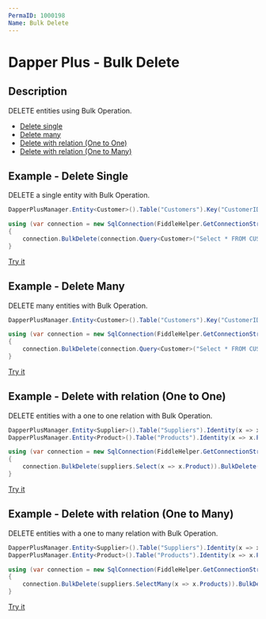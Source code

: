 ```yaml
---
PermaID: 1000198
Name: Bulk Delete
---
```


# Dapper Plus - Bulk Delete

## Description

DELETE entities using Bulk Operation.

- [Delete single](#example---delete-single)
- [Delete many](#example---delete-many)
- [Delete with relation (One to One)](#example---delete-with-relation-one-to-one)
- [Delete with relation (One to Many)](#example---delete-with-relation-one-to-many)

## Example - Delete Single
DELETE a single entity with Bulk Operation.

```csharp	
DapperPlusManager.Entity<Customer>().Table("Customers").Key("CustomerID");

using (var connection = new SqlConnection(FiddleHelper.GetConnectionStringSqlServerW3Schools()))
{
	connection.BulkDelete(connection.Query<Customer>("Select * FROM CUSTOMERS WHERE CustomerID in (53,57) ").ToList());
}	
```
[Try it](https://dotnetfiddle.net/Eu7Xoj)

## Example - Delete Many
DELETE many entities with Bulk Operation.

```csharp
DapperPlusManager.Entity<Customer>().Table("Customers").Key("CustomerID");

using (var connection = new SqlConnection(FiddleHelper.GetConnectionStringSqlServerW3Schools()))
{
	connection.BulkDelete(connection.Query<Customer>("Select * FROM CUSTOMERS WHERE CustomerID in (53,57) ").ToList());
}	
```
[Try it](https://dotnetfiddle.net/qmClqw)

## Example - Delete with relation (One to One)
DELETE entities with a one to one relation with Bulk Operation.

```csharp
DapperPlusManager.Entity<Supplier>().Table("Suppliers").Identity(x => x.SupplierID);
DapperPlusManager.Entity<Product>().Table("Products").Identity(x => x.ProductID);

using (var connection = new SqlConnection(FiddleHelper.GetConnectionStringSqlServerW3Schools()))
{
	connection.BulkDelete(suppliers.Select(x => x.Product)).BulkDelete(suppliers);
}
```
[Try it](https://dotnetfiddle.net/U6CGtD)

## Example - Delete with relation (One to Many)
DELETE entities with a one to many relation with Bulk Operation.

```csharp
DapperPlusManager.Entity<Supplier>().Table("Suppliers").Identity(x => x.SupplierID);
DapperPlusManager.Entity<Product>().Table("Products").Identity(x => x.ProductID);

using (var connection = new SqlConnection(FiddleHelper.GetConnectionStringSqlServerW3Schools()))
{
	connection.BulkDelete(suppliers.SelectMany(x => x.Products)).BulkDelete(suppliers);
}
```
[Try it](https://dotnetfiddle.net/7BVhC5)
